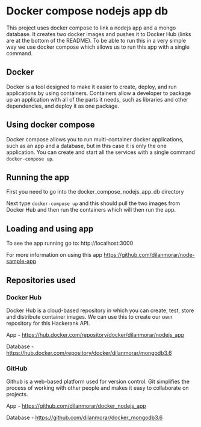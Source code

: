 # Docker compose nodejs app db

This project uses docker compose to link a nodejs app and a mongo database. It creates two docker images and pushes it to Docker Hub (links are at the bottom of the README). To be able to run this in a very simple way we use docker compose which allows us to run this app with a single command.

## Docker

Docker is a tool designed to make it easier to create, deploy, and run applications by using containers. Containers allow a developer to package up an application with all of the parts it needs, such as libraries and other dependencies, and deploy it as one package.

## Using docker compose 

Docker compose allows you to run multi-container docker applications, such as an app and a database, but in this case it is only the one application. You can create and start all the services with a single command `docker-compose up`.

## Running the app

First you need to go into the docker_compose_nodejs_app_db directory

Next type `docker-compose up` and this should pull the two images from Docker Hub and then run the containers which will then run the app.

## Loading and using app

To see the app running go to: http://localhost:3000

For more information on using this app https://github.com/dilanmorar/node-sample-app

## Repositories used

### Docker Hub

Docker Hub is a cloud-based repository in which you can create, test, store and distribute container images. We can use this to create our own repository for this Hackerank API.

App - https://hub.docker.com/repository/docker/dilanmorar/nodejs_app

Database - https://hub.docker.com/repository/docker/dilanmorar/mongodb3.6

### GitHub

Github is a web-based platform used for version control. Git simplifies the process of working with other people and makes it easy to collaborate on projects.

App - https://github.com/dilanmorar/docker_nodejs_app

Database - https://github.com/dilanmorar/docker_mongodb3.6
